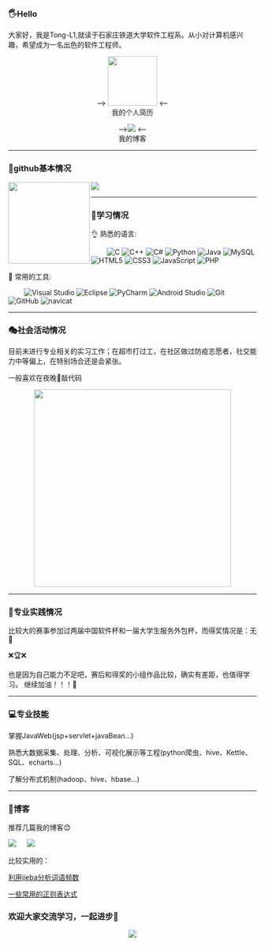 ### 🖐Hello

大家好，我是Tong-L1,就读于石家庄铁道大学软件工程系。从小对计算机感兴趣，希望成为一名出色的软件工程师。



<div align="center">
 
--> <a href="https://tong-l1.github.io/TongLi.github.io/"><img height="100px" src="https://gimg2.baidu.com/image_search/src=http%3A%2F%2Fpic.51yuansu.com%2Fpic2%2Fcover%2F00%2F43%2F06%2F581069a593fa4_610.jpg&refer=http%3A%2F%2Fpic.51yuansu.com&app=2002&size=f9999,10000&q=a80&n=0&g=0n&fmt=auto?sec=1664559120&t=ab599668eff7bdd57af054926e4f5cf9"></a> <--
 <br>
 我的个人简历
 
 <p>
 --><a href="https://www.cnblogs.com/a8047/"><img src="https://img.shields.io/badge/cnblogs-%E6%88%91%E7%9A%84%E5%8D%9A%E5%AE%A2%E5%9B%AD-yellow"></a> <-- <br>
  我的博客
<p>
<p>
 
 
<hr>
</div>

### 🎈github基本情况

<div>
    <img height="165" align="left" src="https://github-readme-stats.vercel.app/api?username=Tong-L1&theme=calm&show_icons=true" />
    <img src="https://github-readme-stats.vercel.app/api/top-langs/?username=Tong-L1&hide=html,css,Jupyter+Notebook,ruby,javascript&theme=calm&langs_count=6&layout=compact" />
</div>
<hr>


### 📕学习情况


👌 熟悉的语言: 

&emsp;&emsp;
![C](https://img.shields.io/badge/c-%2300599C.svg?style=flat-square&logo=c&logoColor=white)
![C++](https://img.shields.io/badge/-C++-00599C?style=flat-square&logo=c)
![C#](https://img.shields.io/badge/c%23-%23239120.svg?style=flat-square&logo=c-sharp&logoColor=white)
![Python](https://img.shields.io/badge/-Python-pink?style=flat-square&logo=Python)
![Java](https://img.shields.io/badge/-java-yellow?style=flat-square&logo=java)
![MySQL](https://img.shields.io/badge/mysql-%2300f.svg?style=flat-square&logo=mysql&logoColor=white)
![HTML5](https://img.shields.io/badge/-HTML5-E34F26?style=flat-square&logo=html5&logoColor=white)
![CSS3](https://img.shields.io/badge/-CSS3-1572B6?style=flat-square&logo=css3)
![JavaScript](https://img.shields.io/badge/-JavaScript-oringe?style=flat-square&logo=javascript)
![PHP](https://img.shields.io/badge/php-0078D7?style=flat-square&logo=php&logoColor=white)

🧰 常用的工具:

&emsp;&emsp; 
![Visual Studio](https://img.shields.io/badge/-Visual%20Studio-007ACC?style=flat-square&logo=Visual%20Studio&logoColor=fff)
![Eclipse](https://img.shields.io/badge/Eclipse-blue?style=flat-square&logo=eclipse&logoColor=white)
![PyCharm](https://img.shields.io/badge/PyCharm-yellow?style=flat-square&logo=pycharm&logoColor=white)
![Android Studio](https://img.shields.io/badge/Android%20Studio-0078D7?style=flat-square&logo=androidstudio&logoColor=white)
![Git](https://img.shields.io/badge/-Git-FCC624?style=flat-square&logo=git)
![GitHub](https://img.shields.io/badge/-GitHub-pink?style=flat-square&logo=github)
![navicat](https://img.shields.io/badge/-navicat-green?style=flat-square)

<hr>

### 🎭社会活动情况

目前未进行专业相关的实习工作；在超市打过工，在社区做过防疫志愿者，社交能力中等偏上，在特别场合还是会紧张。

一般喜欢在夜晚🌙敲代码
<div align="center">
<img  width="400" src="https://gimg2.baidu.com/image_search/src=http%3A%2F%2Fp8.itc.cn%2Fimages01%2F20200805%2F8d5757978f9c4d1096a36629010f2c9a.jpeg&refer=http%3A%2F%2Fp8.itc.cn&app=2002&size=f9999,10000&q=a80&n=0&g=0n&fmt=auto?sec=1664564369&t=739e5457d4d6b4cdabf1161966898b10"/>
</div>

<hr>

### 🚛专业实践情况

比较大的赛事参加过两届中国软件杯和一届大学生服务外包杯，而得奖情况是：无🙁

❌🏆❌

也是因为自己能力不足吧，赛后和得奖的小组作品比较，确实有差距，也值得学习。
继续加油！！！💪

<hr>



### 💻专业技能

掌握JavaWeb(jsp+servlet+javaBean...)

熟悉大数据采集、处理、分析、可视化展示等工程(python爬虫、hive、Kettle、SQL、echarts...)

了解分布式机制(hadoop、hive、hbase...)



<hr>

### 📃博客

推荐几篇我的博客😊

<a href="https://www.cnblogs.com/a8047/p/14100505.html"><img src="https://img.shields.io/badge/JavaWeb%E9%A1%B9%E7%9B%AE-%E5%9B%BE%E4%B9%A6%E5%80%9F%E9%98%85%E7%B3%BB%E7%BB%9F-yellow"></a> &emsp;
<a href="https://www.cnblogs.com/a8047/p/14100474.html"><img src="https://img.shields.io/badge/JavaWeb%E9%A1%B9%E7%9B%AE-%E9%80%89%E8%AF%BE%E7%B3%BB%E7%BB%9F-yellow"></a> &emsp;

比较实用的：

<a href="https://www.cnblogs.com/a8047/p/15652606.html">利用jieba分析词语频数</a><br>

<a href="https://www.cnblogs.com/a8047/p/14159421.html">一些常用的正则表达式</a><br>




### 欢迎大家交流学习，一起进步💪

<div align="center">
<img order-radius="100px" src="https://ss1.baidu.com/-4o3dSag_xI4khGko9WTAnF6hhy/exp/w=500/sign=8c6daad4a218972ba33a00cad6cc7b9d/f703738da9773912ef6013a1f1198618377ae2a8.jpg"/>
</div>
